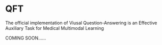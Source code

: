 # QFT
The official implementation of Viusal Question-Answering is an Effective Auxiliary Task for Medical Multimodal Learning


COMING SOON……
